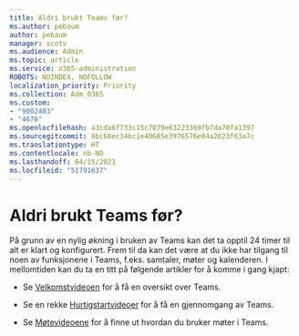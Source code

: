 ```yaml
---
title: Aldri brukt Teams før?
ms.author: pebaum
author: pebaum
manager: scotv
ms.audience: Admin
ms.topic: article
ms.service: o365-administration
ROBOTS: NOINDEX, NOFOLLOW
localization_priority: Priority
ms.collection: Adm_O365
ms.custom:
- "9002403"
- "4676"
ms.openlocfilehash: a3cda6f733c15c7079e63223369fb7da70fa1397
ms.sourcegitcommit: 8bc60ec34bc1e40685e3976576e04a2623f63a7c
ms.translationtype: HT
ms.contentlocale: nb-NO
ms.lasthandoff: 04/15/2021
ms.locfileid: "51791637"
---
```

# <a name="new-to-teams"></a>Aldri brukt Teams før?

På grunn av en nylig økning i bruken av Teams kan det ta opptil 24 timer til alt er klart og konfigurert. Frem til da kan det være at du ikke har tilgang til noen av funksjonene i Teams, f.eks. samtaler, møter og kalenderen. I mellomtiden kan du ta en titt på følgende artikler for å komme i gang kjapt: 

- Se [Velkomstvideoen](https://support.office.com/article/welcome-to-microsoft-teams-b98d533f-118e-4bae-bf44-3df2470c2b12) for å få en oversikt over Teams.

- Se en rekke [Hurtigstartvideoer](https://support.office.com/article/video-what-is-microsoft-teams-422bf3aa-9ae8-46f1-83a2-e65720e1a34d) for å få en gjennomgang av Teams.

- Se [Møtevideoene](https://support.office.com/article/join-a-teams-meeting-078e9868-f1aa-4414-8bb9-ee88e9236ee4) for å finne ut hvordan du bruker møter i Teams.
